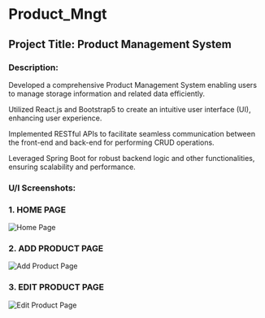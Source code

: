 # Product_Mngt
## Project Title: Product Management System 

### Description:

Developed a comprehensive Product Management System enabling users to manage storage information and related data efficiently.

Utilized React.js and Bootstrap5 to create an intuitive user interface (UI), enhancing user experience. 

Implemented RESTful APIs to facilitate seamless communication between the front-end and back-end for performing CRUD operations.

Leveraged Spring Boot for robust backend logic and other functionalities, ensuring scalability and performance.


### U/I Screenshots:

### 1. HOME PAGE

![Home Page](https://github.com/MHarsh16/Product_Mngt/assets/140248293/b7b6d83a-a21a-45af-a6fe-2c58bd3ad14b)

### 2. ADD PRODUCT PAGE

![Add Product Page](https://github.com/MHarsh16/Product_Mngt/assets/140248293/afbbbc0c-55df-4c93-b8e0-9053e6627db0)

### 3. EDIT PRODUCT PAGE

![Edit Product Page](https://github.com/MHarsh16/Product_Mngt/assets/140248293/767c440a-a307-4ca7-8990-9e86ebebdfd1)

